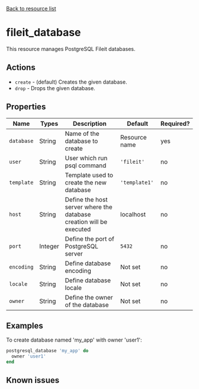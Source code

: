 [Back to resource list](../README.md#Resources)

# fileit_database

This resource manages PostgreSQL Fileit databases.

## Actions

- `create` - (default) Creates the given database.
- `drop` - Drops the given database.

## Properties

| Name       | Types   | Description                                                         | Default             | Required? |
| ---------- | ------- | ------------------------------------------------------------------- | ------------------- | --------- |
| `database` | String  | Name of the database to create                                      | Resource name       | yes       |
| `user`     | String  | User which run psql command                                         | `'fileit'`          | no        |
| `template` | String  | Template used to create the new database                            | `'template1'`       | no        |
| `host`     | String  | Define the host server where the database creation will be executed | localhost           | no        |
| `port`     | Integer | Define the port of PostgreSQL server                                | `5432`              | no        |
| `encoding` | String  | Define database encoding                                            | Not set             | no        |
| `locale`   | String  | Define database locale                                              | Not set             | no        |
| `owner`    | String  | Define the owner of the database                                    | Not set             | no        |

## Examples

To create database named 'my_app' with owner 'user1':

```ruby
postgresql_database 'my_app' do
  owner 'user1'
end
```

## Known issues

